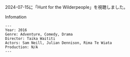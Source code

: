 2024-07-15に「Hunt for the Wilderpeople」を視聴しました。

Infomation
```
---
Year: 2016
Genre: Adventure, Comedy, Drama
Director: Taika Waititi
Actors: Sam Neill, Julian Dennison, Rima Te Wiata
Production: N/A
---
```
